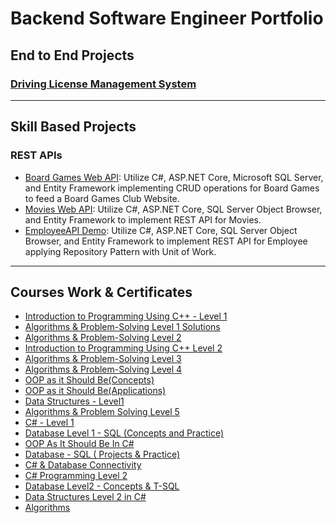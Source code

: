 # Backend Software Engineer Portfolio

## End to End Projects
### [Driving License Management System](https://github.com/MohamedBadwy360/Driving-License-Management-System-Backend-Project)

---

## Skill Based Projects

### REST APIs
* [Board Games Web API](https://github.com/MohamedBadwy360/Board-Games-Web-API): Utilize C#, ASP.NET Core, Microsoft SQL Server, and Entity Framework implementing CRUD operations for Board Games to feed a Board Games Club Website.
* [Movies Web API](https://github.com/MohamedBadwy360/MoviesAPI): Utilize C#, ASP.NET Core, SQL Server Object Browser, and Entity Framework to implement REST API for Movies.
* [EmployeeAPI Demo](https://github.com/MohamedBadwy360/API-Demo): Utilize C#, ASP.NET Core, SQL Server Object Browser, and Entity Framework to implement REST API for Employee applying Repository Pattern with Unit of Work.

---

## Courses Work & Certificates

* [Introduction to Programming Using C++ - Level 1](https://github.com/MohamedBadwy360/Introduction-to-Programming-Using-C---Level-1)
* [Algorithms & Problem-Solving Level 1 Solutions](https://github.com/MohamedBadwy360/Algorithms-Problem-Solving-Level-1-Solutions)
* [Algorithms & Problem-Solving Level 2](https://github.com/MohamedBadwy360/Algorithms-Problem-Solving-Level-2)
* [Introduction to Programming Using C++ Level 2](https://github.com/MohamedBadwy360/Introduction-to-Programming-Using-C-Level-2)
* [Algorithms & Problem-Solving Level 3](https://github.com/MohamedBadwy360/Algorithms-Problem-Solving-Level-3)
* [Algorithms & Problem-Solving Level 4](https://github.com/MohamedBadwy360/Algorithms-Problem-Solving-Level-4)
* [OOP as it Should Be(Concepts)](https://github.com/MohamedBadwy360/OOP-as-it-Should-Be-Concepts)
* [OOP as it Should Be(Applications)](https://github.com/MohamedBadwy360/OOP-as-it-Should-Be-Applications)
* [Data Structures - Level1](https://github.com/MohamedBadwy360/Data-Structures-Level1)
* [Algorithms & Problem Solving Level 5](https://github.com/MohamedBadwy360/Algorithms-Problem-Solving-Level-5)
* [C# - Level 1](https://github.com/MohamedBadwy360/C-Sharp-Level-1)
* [Database Level 1 - SQL (Concepts and Practice)](https://github.com/MohamedBadwy360/Database-Level-1-SQL-Concepts-and-Practice)
* [OOP As It Should Be In C#](https://github.com/MohamedBadwy360/OOP-As-It-Should-Be-In-C-Sharp)
* [Database - SQL ( Projects & Practice)](https://github.com/MohamedBadwy360/Database-SQL-Projects-and-Practice)
* [C# & Database Connectivity](https://github.com/MohamedBadwy360/C-Sharp-Database-Connectivity)
* [C# Programming Level 2](https://github.com/MohamedBadwy360/C-Sharp-Programming-Level-2)
* [Database Level2 - Concepts & T-SQL](https://github.com/MohamedBadwy360/Database-Level2-Concepts-T-SQL)
* [Data Structures Level 2 in C#](https://github.com/MohamedBadwy360/Data-Structures-Level-2-in-C-Sharp)
* [Algorithms](https://github.com/MohamedBadwy360/Algorithms)
